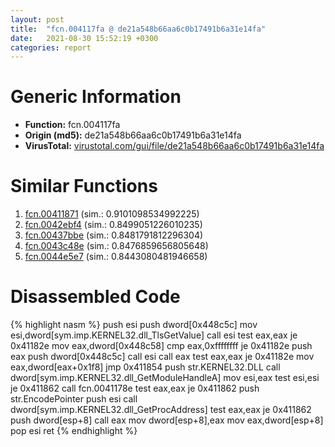 ```yaml
---
layout: post
title:  "fcn.004117fa @ de21a548b66aa6c0b17491b6a31e14fa"
date:   2021-08-30 15:52:19 +0300
categories: report
---
```


# Generic Information
- **Function:** fcn.004117fa
- **Origin (md5):** de21a548b66aa6c0b17491b6a31e14fa
- **VirusTotal:** [virustotal.com/gui/file/de21a548b66aa6c0b17491b6a31e14fa][virustotal_ref]



# Similar Functions

1. [fcn.00411871][similar_1_ref] (sim.: 0.9101098534992225)
2. [fcn.0042ebf4][similar_2_ref] (sim.: 0.8499051226010235)
3. [fcn.00437bbe][similar_3_ref] (sim.: 0.8481791812296304)
4. [fcn.0043c48e][similar_4_ref] (sim.: 0.8476859656805648)
5. [fcn.0044e5e7][similar_5_ref] (sim.: 0.8443080481946658)


# Disassembled Code

{% highlight nasm %}
push esi
push dword[0x448c5c]
mov esi,dword[sym.imp.KERNEL32.dll_TlsGetValue]
call esi
test eax,eax
je 0x41182e
mov eax,dword[0x448c58]
cmp eax,0xffffffff
je 0x41182e
push eax
push dword[0x448c5c]
call esi
call eax
test eax,eax
je 0x41182e
mov eax,dword[eax+0x1f8]
jmp 0x411854
push str.KERNEL32.DLL
call dword[sym.imp.KERNEL32.dll_GetModuleHandleA]
mov esi,eax
test esi,esi
je 0x411862
call fcn.0041178e
test eax,eax
je 0x411862
push str.EncodePointer
push esi
call dword[sym.imp.KERNEL32.dll_GetProcAddress]
test eax,eax
je 0x411862
push dword[esp+8]
call eax
mov dword[esp+8],eax
mov eax,dword[esp+8]
pop esi
ret 
{% endhighlight %}


[similar_1_ref]: /report/fcn.00411871@de21a548b66aa6c0b17491b6a31e14fa
[similar_2_ref]: /report/fcn.0042ebf4@9964b63070116cfb2469e51850178af1
[similar_3_ref]: /report/fcn.00437bbe@46f6c2adf1fd4d1453ed312ca79dd9bf
[similar_4_ref]: /report/fcn.0043c48e@7b00dd8f2abf54a73bfb09681334ff78
[similar_5_ref]: /report/fcn.0044e5e7@9c2b894b84f59672d8be2e984066f76f
[virustotal_ref]: https://www.virustotal.com/gui/file/de21a548b66aa6c0b17491b6a31e14fa